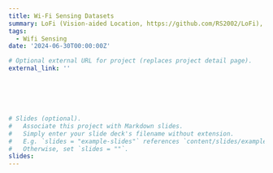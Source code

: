 ```yaml
---
title: Wi-Fi Sensing Datasets
summary: LoFi (Vision-aided Location, https://github.com/RS2002/LoFi), WiGesture (Gesture Recognition, https://github.com/RS2002/CSI-BERT/tree/main/WiGesture), WiFall (Fall Detection, https://github.com/RS2002/KNN-MMD/tree/main/WiFall), WiCount (People Number Estimation, https://github.com/RS2002/CSI-BERT2/tree/main/WiCount)
tags:
  - Wifi Sensing
date: '2024-06-30T00:00:00Z'

# Optional external URL for project (replaces project detail page).
external_link: ''






# Slides (optional).
#   Associate this project with Markdown slides.
#   Simply enter your slide deck's filename without extension.
#   E.g. `slides = "example-slides"` references `content/slides/example-slides.md`.
#   Otherwise, set `slides = ""`.
slides: 
---
```

